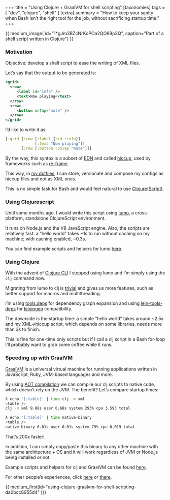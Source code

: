 +++
title = "Using Clojure + GraalVM for shell scripting"
[taxonomies]
tags = [ "dev", "clojure", "shell" ]
[extra]
summary = "How to keep your sanity when Bash isn’t the right tool for the job, without sacrificing startup time."
+++

{{ medium_image(
   id="1*gJm3BZcNrKoPOa2QO69p3Q",
   caption="Part of a shell script written in Clojure") }}

### Motivation

Objective: develop a shell script to ease the writing of XML files.

Let’s say that the output to be generated is:

```xml
<grid>   
  <row>   
     <label id="info" />   
     <text>Now playing</text>   
  </row>   
  <row>   
     <button onTap="mute" />   
  </row>   
</grid>
```

I’d like to write it as:

```clojure
[:grid [:row [:label {:id :info}]   
             [:text "Now playing"]]   
       [:row [:button :onTap "mute"]]]
```

By the way, this syntax is a subset of [EDN](https://github.com/edn-format/edn) and called [hiccup](https://github.com/weavejester/hiccup), used by frameworks such as [re-frame](https://github.com/Day8/re-frame).

This way, in [my dotfiles](https://github.com/denisidoro/dotfiles), I can store, versionate and compose my configs as hiccup files and not as XML ones.

This is no simple task for Bash and would feel natural to use [Clojure(Script)](https://clojure.org/).

### Using Clojurescript

Until some months ago, I would write this script using [lumo](https://github.com/anmonteiro/lumo), a cross-platform, standalone ClojureScript environment.

It runs on Node.js and the V8 JavaScript engine. Also, the scripts are relatively fast: a “hello world” takes ~1s to run without caching on my machine; with caching enabled, ~0.3s.

You can find example scripts and helpers for lumo [here](https://github.com/denisidoro/dotfiles/tree/ce5cfac70858966687986614443a7e805b60df76/scripts/clojure).

### Using Clojure

With the advent of [Clojure CLI](https://clojure.org/guides/deps_and_cli) I stopped using lumo and I’m simply using the `clj` command now.

Migrating from lumo to clj is [trivial](https://clojurescript.org/about/differences) and gives us more features, such as better support for macros and multithreading.

I’m using [tools.deps](https://github.com/clojure/tools.deps.alpha) for dependency graph expansion and using [lein-tools-deps](https://github.com/RickMoynihan/lein-tools-deps) for [leiningen](https://leiningen.org/) compatibility.

The downside is the startup time: a simple “hello world” takes around ~2.5s and my XML→hiccup script, which depends on some libraries, needs more than 3s to finish.

This is fine for one-time only scripts but if I call a clj script in a Bash for-loop I’ll probably want to grab some coffee while it runs.

### Speeding up with GraalVM

[GraalVM](https://www.graalvm.org/) is a universal virtual machine for running applications written in JavaScript, Ruby, JVM-based languages and more.

By using [AOT compilation](https://www.graalvm.org/docs/reference-manual/aot-compilation/) we can compile our clj scripts to native code, which doesn’t rely on the JVM. The benefit? Let’s compare startup times:

```bash
λ echo '[:table]' | time clj -m xml 
<table /> 
clj -m xml 9.88s user 0.68s system 293% cpu 3.593 total 

λ echo '[:table]' | time native-binary 
<table /> 
native-binary 0.01s user 0.01s system 79% cpu 0.019 total
```

That’s 200x faster!

In addition, I can simply copy/paste this binary to any other machine with the same architecture + OS and it will work regardless of JVM or Node.js being installed or not.

Example scripts and helpers for clj and GraalVM can be found [here](https://github.com/denisidoro/dotfiles/tree/c4f656d6c83f34c106afc61f44568fcd4e3ea1b9/scripts/clojure).

For other people’s experiences, click [here](https://www.innoq.com/en/blog/native-clojure-and-graalvm/) or [there](https://www.astrecipes.net/blog/2018/07/20/cmd-line-apps-with-clojure-and-graalvm/).

{{ medium_first(id="using-clojure-graalvm-for-shell-scripting-da0bcc8955d4" )}}
